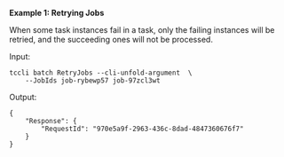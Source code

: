 **Example 1: Retrying Jobs**

When some task instances fail in a task, only the failing instances will be retried, and the succeeding ones will not be processed.

Input: 

```
tccli batch RetryJobs --cli-unfold-argument  \
    --JobIds job-rybewp57 job-97zcl3wt
```

Output: 
```
{
    "Response": {
        "RequestId": "970e5a9f-2963-436c-8dad-4847360676f7"
    }
}
```

